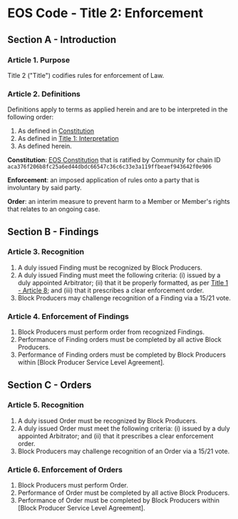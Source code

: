 # EOS Code - Title 2: Enforcement

## Section A - Introduction

### Article 1. Purpose

Title 2 ("Title") codifies rules for enforcement of Law.

### Article 2. Definitions

Definitions apply to terms as applied herein and are to be interpreted in the following order:

1. As defined in [Constitution](EOS-Constitution.md)
1. As defined in [Title 1: Interpretation](Title-1-Interpretation.md)
1. As defined herein.

**Constitution**: [EOS Constitution](Constitution.md) that is ratified by Community for chain ID `aca376f206b8fc25a6ed44dbdc66547c36c6c33e3a119ffbeaef943642f0e906`

**Enforcement**: an imposed application of rules onto a party that is involuntary by said party.

**Order**: an interim measure to prevent harm to a Member or Member's rights that relates to an ongoing case.

## Section B - Findings

### Article 3. Recognition

1. A duly issued Finding must be recognized by Block Producers.
1. A duly issued Finding must meet the following criteria: (i) issued by a duly appointed Arbitrator; (ii) that it be properly formatted, as per [Title 1 - Article 8](https://github.com/AtticusDotOne/EOS-Codification/blob/master/Title-1-Interpretation.md#article-8-finding); and (iii) that it prescribes a clear enforcement order.
1. Block Producers may challenge recognition of a Finding via a 15/21 vote.

### Article 4. Enforcement of Findings

1. Block Producers must perform order from recognized Findings.
1. Performance of Finding orders must be completed by all active Block Producers.
1. Performance of Finding orders must be completed by Block Producers within [Block Producer Service Level Agreement].

## Section C - Orders

### Article 5. Recognition

1. A duly issued Order must be recognized by Block Producers.
1. A duly issued Order must meet the following criteria: (i) issued by a duly appointed Arbitrator; and (ii) that it prescribes a clear enforcement order.
1. Block Producers may challenge recognition of an Order via a 15/21 vote.

### Article 6. Enforcement of Orders

1. Block Producers must perform Order.
1. Performance of Order must be completed by all active Block Producers.
1. Performance of Order must be completed by Block Producers within [Block Producer Service Level Agreement].
